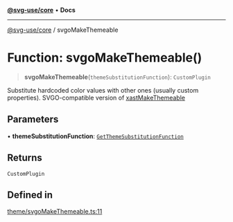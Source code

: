 [**@svg-use/core**](../README.md) • **Docs**

---

[@svg-use/core](../README.md) / svgoMakeThemeable

# Function: svgoMakeThemeable()

> **svgoMakeThemeable**(`themeSubstitutionFunction`): `CustomPlugin`

Substitute hardcoded color values with other ones (usually custom properties).
SVGO-compatible version of [xastMakeThemeable](xastMakeThemeable.md)

## Parameters

• **themeSubstitutionFunction**:
[`GetThemeSubstitutionFunction`](../type-aliases/GetThemeSubstitutionFunction.md)

## Returns

`CustomPlugin`

## Defined in

[theme/svgoMakeThemeable.ts:11](https://github.com/fpapado/svg-use/blob/cfb17d16e4effa2c9dcbf7f704dead47a35e60aa/packages/core/src/theme/svgoMakeThemeable.ts#L11)
